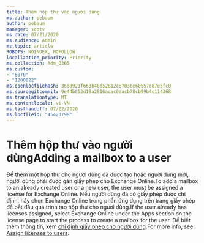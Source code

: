 ```yaml
---
title: Thêm hộp thư vào người dùng
ms.author: pebaum
author: pebaum
manager: scotv
ms.date: 07/21/2020
ms.audience: Admin
ms.topic: article
ROBOTS: NOINDEX, NOFOLLOW
localization_priority: Priority
ms.collection: Adm_O365
ms.custom:
- "6070"
- "1200022"
ms.openlocfilehash: 36dd921f663b40d52812c8703ce60557c87e5fc0
ms.sourcegitcommit: 9e44b852d18a2816acac0aacb78cb99b4c114368
ms.translationtype: MT
ms.contentlocale: vi-VN
ms.lasthandoff: 07/22/2020
ms.locfileid: "45423798"
---
```

# <a name="adding-a-mailbox-to-a-user"></a><span data-ttu-id="97513-102">Thêm hộp thư vào người dùng</span><span class="sxs-lookup"><span data-stu-id="97513-102">Adding a mailbox to a user</span></span>

<span data-ttu-id="97513-103">Để thêm một hộp thư cho người dùng đã được tạo hoặc người dùng mới, người dùng phải được gán giấy phép cho Exchange Online.</span><span class="sxs-lookup"><span data-stu-id="97513-103">To add a mailbox to an already created user or a new user, the user must be assigned a license for Exchange Online.</span></span> <span data-ttu-id="97513-104">Nếu người dùng đã có giấy phép được chỉ định, hãy chọn Exchange Online trong phần ứng dụng trên trang giấy phép để bắt đầu quá trình tạo hộp thư cho người dùng.</span><span class="sxs-lookup"><span data-stu-id="97513-104">If the user already has licenses assigned, select Exchange Online under the Apps section on the license page to start the process to create a mailbox for the user.</span></span> <span data-ttu-id="97513-105">Để biết thêm thông tin, xem [chỉ định giấy phép cho người dùng](https://docs.microsoft.com/microsoft-365/admin/manage/assign-licenses-to-users).</span><span class="sxs-lookup"><span data-stu-id="97513-105">For more info, see [Assign licenses to users](https://docs.microsoft.com/microsoft-365/admin/manage/assign-licenses-to-users).</span></span>